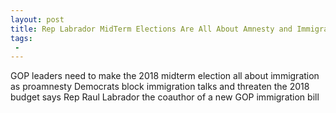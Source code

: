 ```yaml
---
layout: post
title: Rep Labrador MidTerm Elections Are All About Amnesty and Immigration
tags:
 -
---
```

GOP leaders need to make the 2018 midterm election all about immigration as proamnesty Democrats block immigration talks and threaten the 2018 budget says Rep Raul Labrador the coauthor of a new GOP immigration bill
